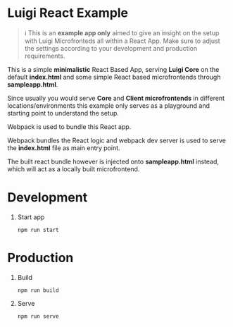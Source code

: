 # Luigi React Example

> :information_source: This is an **example app only** aimed to give an insight on the setup with Luigi Microfronteds all within a React App. Make sure to adjust the settings according to your development and production requirements.  

This is a simple **minimalistic** React Based App, serving **Luigi Core** on the default **index.html** and some simple React based microfrontends through **sampleapp.html**.

Since usually you would serve **Core** and **Client microfrontends** in different locations/environments this example only serves as a playground and starting point to understand the setup. 

Webpack is used to bundle this React app.  

Webpack bundles the React logic and webpack dev server is used to serve the **index.html** file as main entry point.

The built react bundle however is injected onto **sampleapp.html** instead, which will act as a locally built microfrontend. 


# Development
1. Start app

    `npm run start`

# Production 

1. Build

    `npm run build`

2. Serve

    `npm run serve`